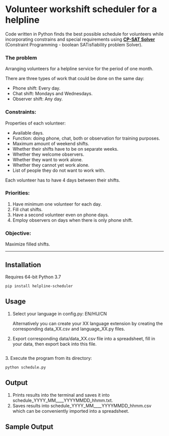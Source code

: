 # Volunteer workshift scheduler for a helpline
Code written in Python finds the best possible schedule for volunteers while incorporating constrains and special requirements using **[CP-SAT Solver](https://developers.google.com/optimization/cp/cp_solver)** (Constraint Programming - boolean SATisfiability problem Solver).

### The problem
Arranging volunteers for a helpline service for the period of one month.

There are three types of work that could be done on the same day:
- Phone shift: Every day.
- Chat shift: Mondays and Wednesdays.
- Observer shift: Any day.

### Constraints:
Properties of each volunteer:
- Available days.
- Function: doing phone, chat, both or observation for training purposes.
- Maximum amount of weekend shifts.
- Whether their shifts have to be on separate weeks.
- Whether they welcome observers.
- Whether they want to work alone.
- Whether they cannot yet work alone.
- List of people they do not want to work with.

Each volunteer has to have 4 days between their shifts.

### Priorities:
1. Have minimum one volunteer for each day.
2. Fill chat shifts.
3. Have a second volunteer even on phone days.
4. Employ observers on days when there is only phone shift.

### Objective:
 Maximize filled shifts.

<hr>

## Installation

Requires 64-bit Python 3.7

<code>pip install helpline-scheduler</code>

## Usage
1. Select your language in config.py: EN/HU/CN

   Alternatively you can create your XX language extension by creating the corresponding data_XX.csv and language_XX.py files.
2. Export corresponding data/data_XX.csv file into a spreadsheet, fill in your data, then export back into this file.
<p><img src="https://imreszakal.com/github/volunteer-scheduler/00.PNG" alt="" title="" /></p>
3. Execute the program from its directory:

<code>python schedule.py</code>

## Output

1. Prints results into the terminal and saves it into schedule_YYYY_MM____YYYYMMDD_hhmm.txt.
2. Saves results into schedule_YYYY_MM____YYYYMMDD_hhmm.csv which can be conveniently imported into a spreadsheet.


## Sample Output

<p><img src="https://imreszakal.com/github/volunteer-scheduler/01.PNG" alt="" title="" />
<img src="https://imreszakal.com/github/volunteer-scheduler/02.PNG" alt="" title="" />
<img src="https://imreszakal.com/github/volunteer-scheduler/03.PNG" alt="" title="" />
<img src="https://imreszakal.com/github/volunteer-scheduler/04.PNG" alt="" title="" /></p>
